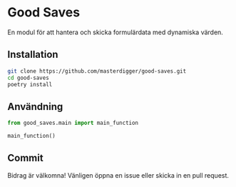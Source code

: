 # Good Saves

En modul för att hantera och skicka formulärdata med dynamiska värden.

## Installation

```bash
git clone https://github.com/masterdigger/good-saves.git
cd good-saves
poetry install
```

## Användning

```python
from good_saves.main import main_function

main_function()
```

## Commit

Bidrag är välkomna! Vänligen öppna en issue eller skicka in en pull request.